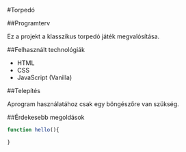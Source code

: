 #Torpedó

##Programterv

Ez a projekt a klasszikus torpedó játék megvalósítása. 

##Felhasznált technológiák

- HTML
- CSS
- JavaScript (Vanilla)

##Telepítés

Aprogram használatához csak egy böngészőre van szükség.

##Érdekesebb megoldások

```javascript
function hello(){

}
```